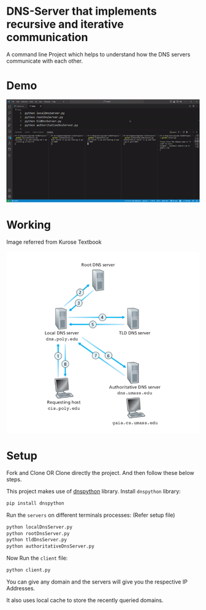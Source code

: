 # DNS-Server that implements recursive and iterative communication

A command line Project which helps to understand how the DNS servers communicate with each other.

# Demo
![Demo](https://github.com/OmKhare/DNS-Server/blob/main/ezgif.com-video-to-gif.gif)

# Working
Image referred from Kurose Textbook <br/>
\
![Image](https://github.com/OmKhare/DNS-Server/blob/main/Screenshot%202023-03-05%20114859.png)


# Setup

Fork and Clone OR Clone directly the project. And then follow these below steps.

This project makes use of [dnspython](https://github.com/rthalley/dnspython) library.
Install `dnspython` library:

```bash
pip install dnspython
```

Run the `servers` on different terminals processes: (Refer setup file)

```bash
python localDnsServer.py
python rootDnsServer.py
python tldDnsServer.py
python authoritativeDnsServer.py
```

Now Run the `client` file:

```bash
python client.py
```

You can give any domain and the servers will give you the respective IP Addresses.

It also uses local cache to store the recently queried domains.
